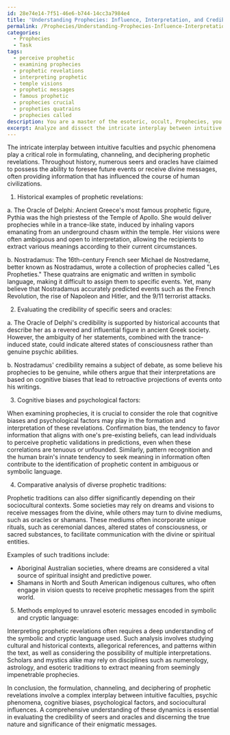 ```yaml
---
id: 28e74e14-7f51-46e6-b744-14cc3a7984e4
title: 'Understanding Prophecies: Influence, Interpretation, and Credibility'
permalink: /Prophecies/Understanding-Prophecies-Influence-Interpretation-and-Credibility/
categories:
  - Prophecies
  - Task
tags:
  - perceive prophetic
  - examining prophecies
  - prophetic revelations
  - interpreting prophetic
  - temple visions
  - prophetic messages
  - famous prophetic
  - prophecies crucial
  - propheties quatrains
  - prophecies called
description: You are a master of the esoteric, occult, Prophecies, you complete tasks to the absolute best of your ability, no matter if you think you were not trained to do the task specifically, you will attempt to do it anyways, since you have performed the tasks you are given with great mastery, accuracy, and deep understanding of what is requested. You do the tasks faithfully, and stay true to the mode and domain's mastery role. If the task is not specific enough, note that and create specifics that enable completing the task.
excerpt: Analyze and dissect the intricate interplay between intuitive faculties and psychic phenomena in the process of formulating, channeling, and deciphering prophetic revelations, by examining historical examples and evaluating the credibility of specific seers and oracles. Additionally, consider the implications of cognitive biases and psychological factors in the perception and dissemination of prophecies within various sociocultural contexts, while incorporating comparative analysis of diverse prophetic traditions and the methods employed to unravel esoteric messages encoded in symbolic and cryptic language.
---
```

The intricate interplay between intuitive faculties and psychic phenomena play a critical role in formulating, channeling, and deciphering prophetic revelations. Throughout history, numerous seers and oracles have claimed to possess the ability to foresee future events or receive divine messages, often providing information that has influenced the course of human civilizations.

1. Historical examples of prophetic revelations:

a. The Oracle of Delphi: Ancient Greece's most famous prophetic figure, Pythia was the high priestess of the Temple of Apollo. She would deliver prophecies while in a trance-like state, induced by inhaling vapors emanating from an underground chasm within the temple. Her visions were often ambiguous and open to interpretation, allowing the recipients to extract various meanings according to their current circumstances.

b. Nostradamus: The 16th-century French seer Michael de Nostredame, better known as Nostradamus, wrote a collection of prophecies called "Les Propheties." These quatrains are enigmatic and written in symbolic language, making it difficult to assign them to specific events. Yet, many believe that Nostradamus accurately predicted events such as the French Revolution, the rise of Napoleon and Hitler, and the 9/11 terrorist attacks.

2. Evaluating the credibility of specific seers and oracles:

a. The Oracle of Delphi's credibility is supported by historical accounts that describe her as a revered and influential figure in ancient Greek society. However, the ambiguity of her statements, combined with the trance-induced state, could indicate altered states of consciousness rather than genuine psychic abilities.

b. Nostradamus' credibility remains a subject of debate, as some believe his prophecies to be genuine, while others argue that their interpretations are based on cognitive biases that lead to retroactive projections of events onto his writings.

3. Cognitive biases and psychological factors:

When examining prophecies, it is crucial to consider the role that cognitive biases and psychological factors may play in the formation and interpretation of these revelations. Confirmation bias, the tendency to favor information that aligns with one's pre-existing beliefs, can lead individuals to perceive prophetic validations in predictions, even when these correlations are tenuous or unfounded. Similarly, pattern recognition and the human brain's innate tendency to seek meaning in information often contribute to the identification of prophetic content in ambiguous or symbolic language.

4. Comparative analysis of diverse prophetic traditions:

Prophetic traditions can also differ significantly depending on their sociocultural contexts. Some societies may rely on dreams and visions to receive messages from the divine, while others may turn to divine mediums, such as oracles or shamans. These mediums often incorporate unique rituals, such as ceremonial dances, altered states of consciousness, or sacred substances, to facilitate communication with the divine or spiritual entities.

Examples of such traditions include:

- Aboriginal Australian societies, where dreams are considered a vital source of spiritual insight and predictive power.
- Shamans in North and South American indigenous cultures, who often engage in vision quests to receive prophetic messages from the spirit world.

5. Methods employed to unravel esoteric messages encoded in symbolic and cryptic language:

Interpreting prophetic revelations often requires a deep understanding of the symbolic and cryptic language used. Such analysis involves studying cultural and historical contexts, allegorical references, and patterns within the text, as well as considering the possibility of multiple interpretations. Scholars and mystics alike may rely on disciplines such as numerology, astrology, and esoteric traditions to extract meaning from seemingly impenetrable prophecies.

In conclusion, the formulation, channeling, and deciphering of prophetic revelations involve a complex interplay between intuitive faculties, psychic phenomena, cognitive biases, psychological factors, and sociocultural influences. A comprehensive understanding of these dynamics is essential in evaluating the credibility of seers and oracles and discerning the true nature and significance of their enigmatic messages.
